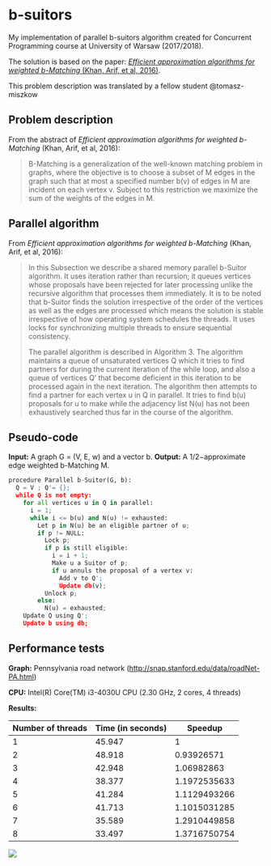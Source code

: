 # b-suitors

My implementation of parallel b-suitors algorithm created for Concurrent Programming course at University of Warsaw (2017/2018).

The solution is based on the paper: [*Efficient approximation algorithms for weighted b-Matching* (Khan, Arif, et al, 2016)](https://www.cs.purdue.edu/homes/apothen/Papers/bMatching-SISC-2016.pdf).

This problem description was translated by a fellow student @tomasz-miszkow

## Problem description

From the abstract of *Efficient approximation algorithms for weighted b-Matching* (Khan, Arif, et al, 2016):

> B-Matching is a generalization of the well-known matching problem in graphs, where the objective is to choose a subset of M edges in the graph such that at most a specified number b(v) of edges in M are incident on each vertex v. Subject to this restriction we maximize the sum of the weights of the edges in M.
## Parallel algorithm

From *Efficient approximation algorithms for weighted b-Matching* (Khan, Arif, et al, 2016):

> In this Subsection we describe a shared memory parallel b-Suitor algorithm. It uses iteration rather than recursion; it queues vertices whose proposals have been rejected for later processing unlike the recursive algorithm that processes them immediately. It is to be noted that b-Suitor finds the solution irrespective of the order of the vertices as well as the edges are processed which means the solution is stable irrespective of how operating system schedules the threads. It uses locks for synchronizing multiple threads to ensure sequential consistency. 
> 
> The parallel algorithm is described in Algorithm 3. The algorithm maintains a queue of unsaturated vertices Q which it tries to find partners for during the current iteration of the while loop, and also a queue of vertices Q’ that become deficient in this iteration to be processed again in the next iteration. The algorithm then attempts to find a partner for each vertex u in Q in parallel. It tries to find b(u) proposals for u to make while the adjacency list N(u) has not been exhaustively searched thus far in the course of the algorithm.
## Pseudo-code

**Input:** A graph G = (V, E, w) and a vector b.  **Output:** A 1/2−approximate edge weighted b-Matching M.

```python
procedure Parallel b-Suitor(G, b):
  Q = V ; Q'= {}; 
  while Q is not empty:
    for all vertices u in Q in parallel:
      i = 1;
      while i <= b(u) and N(u) != exhausted:
        Let p in N(u) be an eligible partner of u;
        if p != NULL:
          Lock p; 
          if p is still eligible:
            i = i + 1; 
            Make u a Suitor of p;
            if u annuls the proposal of a vertex v:
              Add v to Q';
              Update db(v); 
          Unlock p; 
        else:
          N(u) = exhausted; 
    Update Q using Q';
    Update b using db;
```

## Performance tests

**Graph:** Pennsylvania road network (http://snap.stanford.edu/data/roadNet-PA.html) 

**CPU:** Intel(R) Core(TM) i3-4030U CPU (2.30 GHz, 2 cores, 4 threads)

**Results:**

| Number of threads | Time (in seconds) | Speedup     |
| ----------------- | ----------------- | ----------- |
|1                  |45.947             |1            |
|2                  |48.918             |0.93926571   |
|3                  |42.948             |1.06982863   |
|4                  |38.377             |1.1972535633 |
|5                  |41.284             |1.1129493266 |
|6                  |41.713             |1.1015031285 |
|7                  |35.589             |1.2910449858 |
|8                  |33.497             |1.3716750754 |

![](https://i.imgur.com/Xb9qC1j.png)
